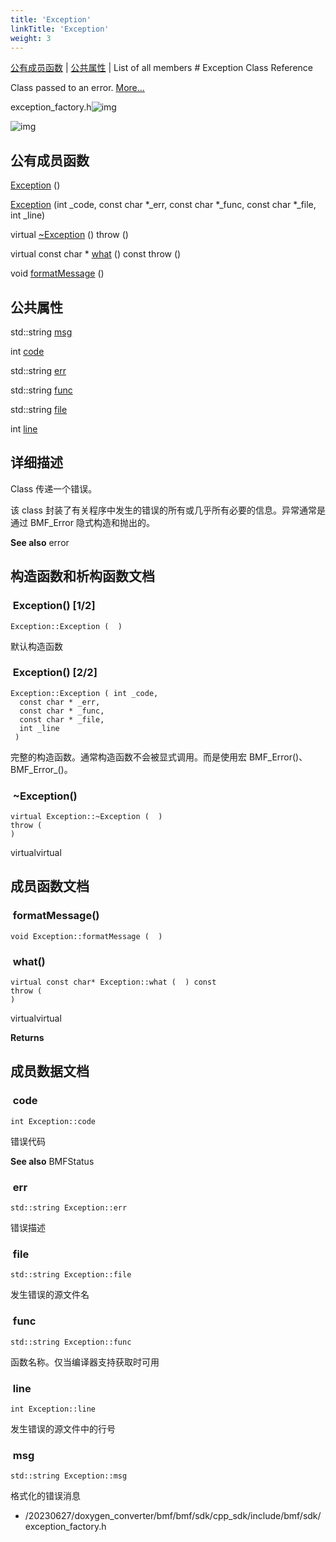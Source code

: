 ```yaml
---
title: 'Exception'
linkTitle: 'Exception'
weight: 3
---
```


[//]: <> (REF_MD: classException.html)


  [公有成员函数](https://babitmf.github.io/docs/bmf/api/api_in_cpp/exception/#public-member-functions)  |  [公共属性](https://babitmf.github.io/docs/bmf/api/api_in_cpp/exception/#public-attributes)  |  List of all members  # Exception Class Reference

Class passed to an error.  [More...](page_classexception_v3_0_0#details)  

exception_factory.h![img](/img/docs/classException__inherit__graph.png)

![img](/img/docs/classException__coll__graph.png)

 ## 公有成员函数


   [Exception](#exception-12) ()
 
   [Exception](#exception-22) (int _code, const char *_err, const char *_func, const char *_file, int _line)
 
virtual   [~Exception](#~exception) () throw ()
 
virtual const char *   [what](#what) () const throw ()
 
void   [formatMessage](#formatmessage) ()
 

 ## 公共属性


std::string   [msg](#msg) 
 
 
int   [code](#code) 
 
 
std::string   [err](#err) 
 
 
std::string   [func](#func) 
 
 
std::string   [file](#file) 
 
 
int   [line](#line) 
 
 

## 详细描述

Class 传递一个错误。

该 class 封装了有关程序中发生的错误的所有或几乎所有必要的信息。异常通常是通过 BMF_Error 隐式构造和抛出的。

**See also**
  error  

## 构造函数和析构函数文档


###  Exception() [1/2]

```
Exception::Exception (  )  
```
默认构造函数


###  Exception() [2/2]

```
Exception::Exception ( int _code, 
  const char * _err, 
  const char * _func, 
  const char * _file, 
  int _line 
 )   
```
完整的构造函数。通常构造函数不会被显式调用。而是使用宏 BMF_Error()、BMF_Error_()。


###  ~Exception()

 ```
virtual Exception::~Exception (  )  
throw (  
 )   
```
 virtualvirtual





## 成员函数文档


###  formatMessage()

```
void Exception::formatMessage (  )  
```

###  what()

 ```
virtual const char* Exception::what (  ) const 
throw (  
 )   
```
 virtualvirtual





**Returns**


## 成员数据文档


###  code

```
int Exception::code 
```
错误代码

**See also**
  BMFStatus  


###  err

```
std::string Exception::err 
```
错误描述


###  file

```
std::string Exception::file 
```
发生错误的源文件名


###  func

```
std::string Exception::func 
```
函数名称。仅当编译器支持获取时可用


###  line

```
int Exception::line 
```
发生错误的源文件中的行号


###  msg

```
std::string Exception::msg 
```
格式化的错误消息

 - /20230627/doxygen_converter/bmf/bmf/sdk/cpp_sdk/include/bmf/sdk/  exception_factory.h  

